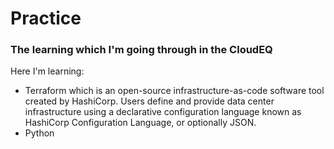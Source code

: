 # Practice 

### The learning which I'm going through in the CloudEQ

Here I'm learning:
* Terraform which is an open-source infrastructure-as-code software tool created by HashiCorp. Users define and provide data center infrastructure using a declarative configuration language known as HashiCorp Configuration Language, or optionally JSON.
* Python 
